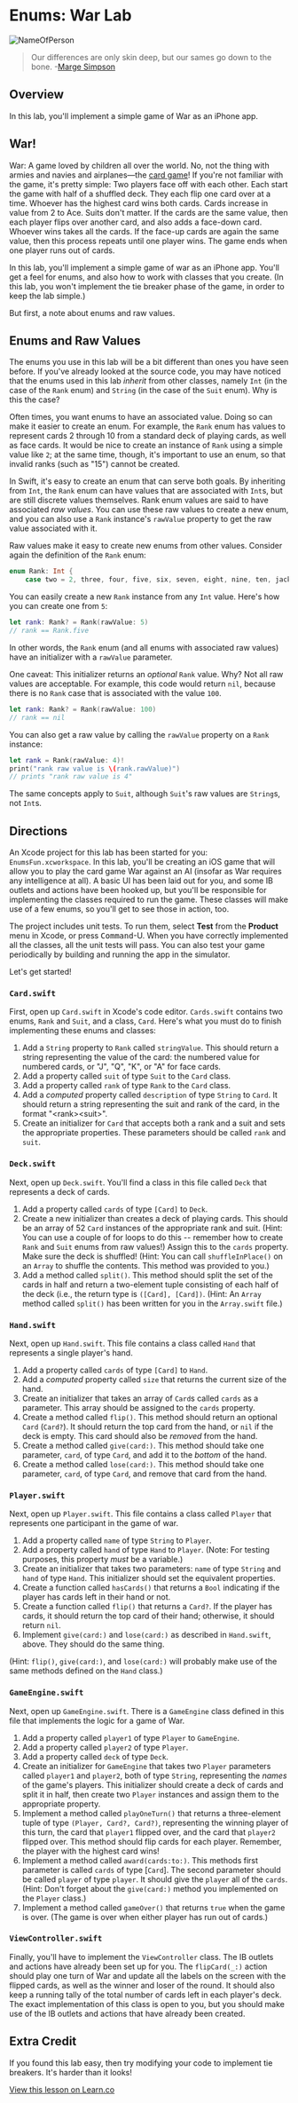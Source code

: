 # Enums: War Lab 

![NameOfPerson](http://i.imgur.com/dJ83HcZ.png?1)  

> Our differences are only skin deep, but our sames go down to the bone. -[Marge Simpson](https://en.wikipedia.org/wiki/Marge_Simpson)

## Overview

In this lab, you'll implement a simple game of War as an iPhone app. 

## War!

War: A game loved by children all over the world. No, not the thing with armies and navies and airplanes—the [card game](https://en.wikipedia.org/wiki/War_\(card_game\))! If you're not familiar with the game, it's pretty simple: Two players face off with each other. Each start the game with half of a shuffled deck. They each flip one card over at a time. Whoever has the highest card wins both cards. Cards increase in value from 2 to Ace. Suits don't matter. If the cards are the same value, then each player flips over another card, and also adds a face-down card. Whoever wins takes all the cards. If the face-up cards are again the same value, then this process repeats until one player wins. The game ends when one player runs out of cards.

In this lab, you'll implement a simple game of war as an iPhone app. You'll get a feel for enums, and also how to work with classes that you create. (In this lab, you won't implement the tie breaker phase of the game, in order to keep the lab simple.)

But first, a note about enums and raw values.

## Enums and Raw Values

The enums you use in this lab will be a bit different than ones you have seen before. If you've already looked at the source code, you may have noticed that the enums used in this lab _inherit_ from other classes, namely `Int` (in the case of the `Rank` enum) and `String` (in the case of the `Suit` enum). Why is this the case?

Often times, you want enums to have an associated value. Doing so can make it easier to create an enum. For example, the `Rank` enum has values to represent cards 2 through 10 from a standard deck of playing cards, as well as face cards. It would be nice to create an instance of `Rank` using a simple value like `2`; at the same time, though, it's important to use an enum, so that invalid ranks (such as "15") cannot be created.

In Swift, it's easy to create an enum that can serve both goals. By inheriting from `Int`, the `Rank` enum can have values that are associated with `Int`s, but are still discrete values themselves. Rank enum values are said to have associated _raw values_. You can use these raw values to create a new enum, and you can also use a `Rank` instance's `rawValue` property to get the raw value associated with it.

Raw values make it easy to create new enums from other values. Consider again the definition of the `Rank` enum:

```swift
enum Rank: Int {
    case two = 2, three, four, five, six, seven, eight, nine, ten, jack, queen, king, ace
```

You can easily create a new `Rank` instance from any `Int` value. Here's how you can create one from `5`:

```swift
let rank: Rank? = Rank(rawValue: 5)
// rank == Rank.five
```

In other words, the `Rank` enum (and all enums with associated raw values) have an initializer with a `rawValue` parameter.

One caveat: This initializer returns an _optional_ `Rank` value. Why? Not all raw values are acceptable. For example, this code would return `nil`, because there is no `Rank` case that is associated with the value `100`.

```swift
let rank: Rank? = Rank(rawValue: 100)
// rank == nil
```

You can also get a raw value by calling the `rawValue` property on a `Rank` instance:

```swift
let rank = Rank(rawValue: 4)!
print("rank raw value is \(rank.rawValue)")
// prints "rank raw value is 4"
```

The same concepts apply to `Suit`, although `Suit`'s raw values are `String`s, not `Int`s.

## Directions

An Xcode project for this lab has been started for you: `EnumsFun.xcworkspace`. In this lab, you'll be creating an iOS game that will allow you to play the card game War against an AI (insofar as War requires any intelligence at all). A basic UI has been laid out for you, and some IB outlets and actions have been hooked up, but you'll be responsible for implementing the classes required to run the game. These classes will make use of a few enums, so you'll get to see those in action, too.

The project includes unit tests. To run them, select **Test** from the **Product** menu in Xcode, or press <kbd>Command</kbd>-U. When you have correctly implemented all the classes, all the unit tests will pass. You can also test your game periodically by building and running the app in the simulator.

Let's get started!

### `Card.swift`

First, open up `Card.swift` in Xcode's code editor. `Cards.swift` contains two enums, `Rank` and `Suit`, and a class, `Card`. Here's what you must do to finish implementing these enums and classes:

1. Add a `String` property to `Rank` called `stringValue`. This should return a string representing the value of the card: the numbered value for numbered cards, or "J", "Q", "K", or "A" for face cards.
2. Add a property called `suit` of type `Suit` to the `Card` class.
3. Add a property called `rank` of type `Rank` to the `Card` class.
4. Add a _computed_ property called `description` of type `String` to `Card`. It should return a string representing the suit and rank of the card, in the format "&lt;rank&gt;&lt;suit&gt;".
5. Create an initializer for `Card` that accepts both a rank and a suit and sets the appropriate properties. These parameters should be called `rank` and `suit`.

### `Deck.swift`

Next, open up `Deck.swift`. You'll find a class in this file called `Deck` that represents a deck of cards.

1. Add a property called `cards` of type `[Card]` to `Deck`.
2. Create a new initializer than creates a deck of playing cards. This should be an array of 52 `Card` instances of the appropriate rank and suit. (Hint: You can use a couple of for loops to do this -- remember how to create `Rank` and `Suit` enums from raw values!) Assign this to the `cards` property. Make sure the deck is shuffled! (Hint: You can call `shuffleInPlace()` on an `Array` to shuffle the contents. This method was provided to you.)
3. Add a method called `split()`. This method should split the set of the cards in half and return a two-element tuple consisting of each half of the deck (i.e., the return type is `([Card], [Card])`. (Hint: An `Array` method called `split()` has been written for you in the `Array.swift` file.)

### `Hand.swift`

Next, open up `Hand.swift`. This file contains a class called `Hand` that represents a single player's hand.

1. Add a property called `cards` of type `[Card]` to `Hand`.
2. Add a _computed_ property called `size` that returns the current size of the hand.
3. Create an initializer that takes an array of `Card`s called `cards` as a parameter. This array should be assigned to the `cards` property.
4. Create a method called `flip()`. This method should return an optional `Card` (`Card?`). It should return the top card from the hand, or `nil` if the deck is empty. This card should also be _removed_ from the hand.
5. Create a method called `give(card:)`. This method should take one parameter, `card`, of type `Card`, and add it to the _bottom_ of the hand.
6. Create a method called `lose(card:)`. This method should take one parameter, `card`, of type `Card`, and remove that card from the hand.

### `Player.swift`

Next, open up `Player.swift`. This file contains a class called `Player` that represents one participant in the game of war.

1. Add a property called `name` of type `String` to `Player`.
2. Add a property called `hand` of type `Hand` to `Player`. (Note: For testing purposes, this property _must_ be a variable.)
3. Create an initializer that takes two parameters: `name` of type `String` and `hand` of type `Hand`. This initializer should set the equivalent properties.
4. Create a function called `hasCards()` that returns a `Bool` indicating if the player has cards left in their hand or not.
5. Create a function called `flip()` that returns a `Card?`. If the player has cards, it should return the top card of their hand; otherwise, it should return `nil`.
6. Implement `give(card:)` and `lose(card:)` as described in `Hand.swift`, above. They should do the same thing.

(Hint: `flip()`, `give(card:)`, and `lose(card:)` will probably make use of the same methods defined on the `Hand` class.)

### `GameEngine.swift`

Next, open up `GameEngine.swift`. There is a `GameEngine` class defined in this file that implements the logic for a game of War.

1. Add a property called `player1` of type `Player` to `GameEngine`.
2. Add a property called `player2` of type `Player`.
3. Add a property called `deck` of type `Deck`.
4. Create an initializer for `GameEngine` that takes two `Player` parameters called `player1` and `player2`, both of type `String`, representing the _names_ of the game's players. This initializer should create a deck of cards and split it in half, then create two `Player` instances and assign them to the appropriate property.
5. Implement a method called `playOneTurn()` that returns a three-element tuple of type `(Player, Card?, Card?)`, representing the winning player of this turn, the card that `player1` flipped over, and the card that `player2` flipped over. This method should flip cards for each player. Remember, the player with the highest card wins!
6. Implement a method called `award(cards:to:)`. This methods first parameter is called `cards` of type [`Card`]. The second parameter should be called `player` of type `player`. It should give the `player` all of the `cards`. (Hint: Don't forget about the `give(card:)` method you implemented on the `Player` class.)
7. Implement a method called `gameOver()` that returns `true` when the game is over. (The game is over when either player has run out of cards.)

### `ViewController.swift`

Finally, you'll have to implement the `ViewController` class. The IB outlets and actions have already been set up for you. The `flipCard(_:)` action should play one turn of War and update all the labels on the screen with the flipped cards, as well as the winner and loser of the round. It should also keep a running tally of the total number of cards left in each player's deck. The exact implementation of this class is open to you, but you should make use of the IB outlets and actions that have already been created.

## Extra Credit

If you found this lab easy, then try modifying your code to implement tie breakers. It's harder than it looks!

<a href='https://learn.co/lessons/EnumsLab' data-visibility='hidden'>View this lesson on Learn.co</a>
